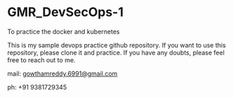 # GMR_DevSecOps-1
To practice the docker and kubernetes

This is my sample devops practice github repository. If you want to use this repository, please clone it and practice. If you have any doubts, please feel free to reach out to me.

mail: gowthamreddy.6991@gmail.com

ph: +91 9381729345